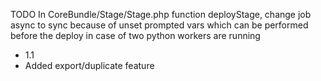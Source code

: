 TODO
In CoreBundle/Stage/Stage.php function deployStage, change job async to sync because of unset prompted vars which can be performed
before the deploy in case of two python workers are running
* 1.1
 * Added export/duplicate feature